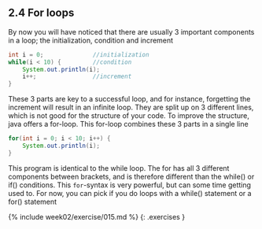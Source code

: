 ## 2.4 For loops

By now you will have noticed that there are usually 3 important components in a loop; the initialization, condition and increment

```java
int i = 0;              //initialization
while(i < 10) {         //condition
    System.out.println(i);
    i++;                //increment
}
```

These 3 parts are key to a successful loop, and for instance, forgetting the increment will result in an infinite loop. They are split up on 3 different lines, which is not good for the structure of your code. To improve the structure, java offers a for-loop. This for-loop combines these 3 parts in a single line

```java
for(int i = 0; i < 10; i++) {
    System.out.println(i);
}
```

This program is identical to the while loop. The for has all 3 different components between brackets, and is therefore different than the while() or if() conditions. This `for`-syntax is very powerful, but can some time getting used to. For now, you can pick if you do loops with a while() statement or a for() statement


{% include week02/exercise/015.md %}
{: .exercises }
